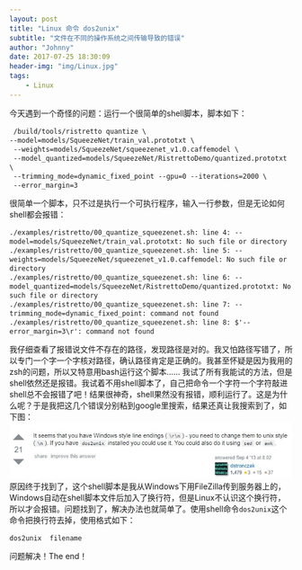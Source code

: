 ```yaml
---
layout: post
title: "Linux 命令 dos2unix"
subtitle: "文件在不同的操作系统之间传输导致的错误"
author: "Johnny"
date: 2017-07-25 18:30:09
header-img: "img/Linux.jpg"
tags: 
    - Linux
---
```


今天遇到一个奇怪的问题：运行一个很简单的shell脚本，脚本如下：  

     /build/tools/ristretto quantize \
    --model=models/SqueezeNet/train_val.prototxt \
     --weights=models/SqueezeNet/squeezenet_v1.0.caffemodel \
     --model_quantized=models/SqueezeNet/RistrettoDemo/quantized.prototxt \
     --trimming_mode=dynamic_fixed_point --gpu=0 --iterations=2000 \
     --error_margin=3

很简单一个脚本，只不过是执行一个可执行程序，输入一行参数，但是无论如何shell都会报错：

    ./examples/ristretto/00_quantize_squeezenet.sh: line 4: --model=models/SqueezeNet/train_val.prototxt: No such file or directory
    ./examples/ristretto/00_quantize_squeezenet.sh: line 5: --weights=models/SqueezeNet/squeezenet_v1.0.caffemodel: No such file or directory
    ./examples/ristretto/00_quantize_squeezenet.sh: line 6: --model_quantized=models/SqueezeNet/RistrettoDemo/quantized.prototxt: No such file or directory
    ./examples/ristretto/00_quantize_squeezenet.sh: line 7: --trimming_mode=dynamic_fixed_point: command not found
    ./examples/ristretto/00_quantize_squeezenet.sh: line 8: $'--error_margin=3\r': command not found

	
我仔细查看了报错说文件不存在的路径，发现路径是对的。我又怕路径写错了，所以专门一个字一个字核对路径，确认路径肯定是正确的。我甚至怀疑是因为我用的zsh的问题，所以又特意用bash运行这个脚本…… 我试了所有我能试的方法，但是shell依然还是报错。我试着不用shell脚本了，自己把命令一个字符一个字符敲进shell总不会报错了吧！结果很神奇，shell果然没有报错，顺利运行了。这是为什么呢？于是我把这几个错误分别粘到google里搜索，结果还真让我搜索到了，如下图：
![java-javascript](/img/in-post/dos2unix/stackoverflow.jpg)
原因终于找到了，这个shell脚本是我从Windows下用FileZilla传到服务器上的，Windows自动在shell脚本文件后加入了换行符，但是Linux不认识这个换行符，所以才会报错。问题找到了，解决办法也就简单了。使用shell命令`dos2unix`这个命令把换行符去掉，使用格式如下：

    dos2unix  filename

问题解决！The end！